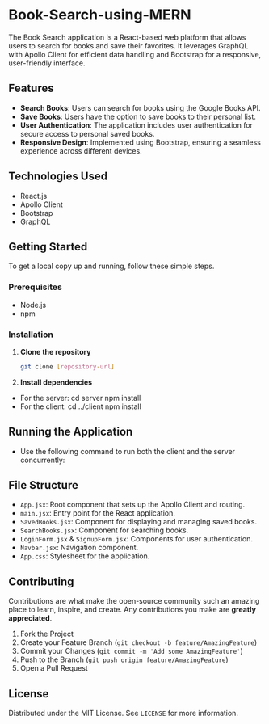 # Book-Search-using-MERN

The Book Search application is a React-based web platform that allows users to search for books and save their favorites. It leverages GraphQL with Apollo Client for efficient data handling and Bootstrap for a responsive, user-friendly interface.

## Features

- **Search Books**: Users can search for books using the Google Books API.
- **Save Books**: Users have the option to save books to their personal list.
- **User Authentication**: The application includes user authentication for secure access to personal saved books.
- **Responsive Design**: Implemented using Bootstrap, ensuring a seamless experience across different devices.

## Technologies Used

- React.js
- Apollo Client
- Bootstrap
- GraphQL

## Getting Started

To get a local copy up and running, follow these simple steps.

### Prerequisites

- Node.js
- npm

### Installation


1. **Clone the repository**
   ```bash
   git clone [repository-url]

2. **Install dependencies**
- For the server:
cd server
npm install
- For the client:
cd ../client
npm install

## Running the Application
- Use the following command to run both the client and the server concurrently:

## File Structure

- `App.jsx`: Root component that sets up the Apollo Client and routing.
- `main.jsx`: Entry point for the React application.
- `SavedBooks.jsx`: Component for displaying and managing saved books.
- `SearchBooks.jsx`: Component for searching books.
- `LoginForm.jsx` & `SignupForm.jsx`: Components for user authentication.
- `Navbar.jsx`: Navigation component.
- `App.css`: Stylesheet for the application.

## Contributing

Contributions are what make the open-source community such an amazing place to learn, inspire, and create. Any contributions you make are **greatly appreciated**.

1. Fork the Project
2. Create your Feature Branch (`git checkout -b feature/AmazingFeature`)
3. Commit your Changes (`git commit -m 'Add some AmazingFeature'`)
4. Push to the Branch (`git push origin feature/AmazingFeature`)
5. Open a Pull Request

## License

Distributed under the MIT License. See `LICENSE` for more information.
